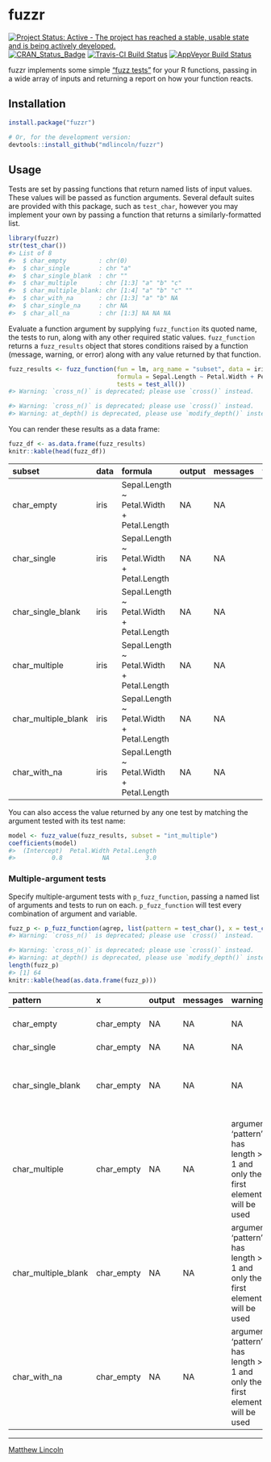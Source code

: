 
<!-- README.md is generated from README.Rmd. Please edit that file -->

# fuzzr

[![Project Status: Active - The project has reached a stable, usable
state and is being actively
developed.](http://www.repostatus.org/badges/latest/active.svg)](http://www.repostatus.org/#active)
[![CRAN\_Status\_Badge](http://www.r-pkg.org/badges/version/fuzzr)](https://cran.r-project.org/package=fuzzr)
[![Travis-CI Build
Status](https://travis-ci.org/mdlincoln/fuzzr.svg?branch=master)](https://travis-ci.org/mdlincoln/fuzzr)
[![AppVeyor Build
Status](https://ci.appveyor.com/api/projects/status/github/mdlincoln/fuzzr?branch=master&svg=true)](https://ci.appveyor.com/project/mdlincoln/fuzzr)

fuzzr implements some simple [“fuzz
tests”](https://en.wikipedia.org/wiki/Fuzz_testing) for your R
functions, passing in a wide array of inputs and returning a report on
how your function reacts.

## Installation

``` r
install.package("fuzzr")

# Or, for the development version:
devtools::install_github("mdlincoln/fuzzr")
```

## Usage

Tests are set by passing functions that return named lists of input
values. These values will be passed as function arguments. Several
default suites are provided with this package, such as `test_char`,
however you may implement your own by passing a function that returns a
similarly-formatted list.

``` r
library(fuzzr)
str(test_char())
#> List of 8
#>  $ char_empty         : chr(0) 
#>  $ char_single        : chr "a"
#>  $ char_single_blank  : chr ""
#>  $ char_multiple      : chr [1:3] "a" "b" "c"
#>  $ char_multiple_blank: chr [1:4] "a" "b" "c" ""
#>  $ char_with_na       : chr [1:3] "a" "b" NA
#>  $ char_single_na     : chr NA
#>  $ char_all_na        : chr [1:3] NA NA NA
```

Evaluate a function argument by supplying `fuzz_function` its quoted
name, the tests to run, along with any other required static values.
`fuzz_function` returns a `fuzz_results` object that stores conditions
raised by a function (message, warning, or error) along with any value
returned by that
function.

``` r
fuzz_results <- fuzz_function(fun = lm, arg_name = "subset", data = iris, 
                              formula = Sepal.Length ~ Petal.Width + Petal.Length, 
                              tests = test_all())
#> Warning: `cross_n()` is deprecated; please use `cross()` instead.

#> Warning: `cross_n()` is deprecated; please use `cross()` instead.
#> Warning: at_depth() is deprecated, please use `modify_depth()` instead
```

You can render these results as a data frame:

``` r
fuzz_df <- as.data.frame(fuzz_results)
knitr::kable(head(fuzz_df))
```

| subset                | data | formula                                   | output | messages | warnings | errors           | result\_classes | results\_index |
| :-------------------- | :--- | :---------------------------------------- | :----- | :------- | :------- | :--------------- | :-------------- | -------------: |
| char\_empty           | iris | Sepal.Length ~ Petal.Width + Petal.Length | NA     | NA       | NA       | 0 (non-NA) cases | NA              |              1 |
| char\_single          | iris | Sepal.Length ~ Petal.Width + Petal.Length | NA     | NA       | NA       | 0 (non-NA) cases | NA              |              2 |
| char\_single\_blank   | iris | Sepal.Length ~ Petal.Width + Petal.Length | NA     | NA       | NA       | 0 (non-NA) cases | NA              |              3 |
| char\_multiple        | iris | Sepal.Length ~ Petal.Width + Petal.Length | NA     | NA       | NA       | 0 (non-NA) cases | NA              |              4 |
| char\_multiple\_blank | iris | Sepal.Length ~ Petal.Width + Petal.Length | NA     | NA       | NA       | 0 (non-NA) cases | NA              |              5 |
| char\_with\_na        | iris | Sepal.Length ~ Petal.Width + Petal.Length | NA     | NA       | NA       | 0 (non-NA) cases | NA              |              6 |

You can also access the value returned by any one test by matching the
argument tested with its test name:

``` r
model <- fuzz_value(fuzz_results, subset = "int_multiple")
coefficients(model)
#>  (Intercept)  Petal.Width Petal.Length 
#>          0.8           NA          3.0
```

### Multiple-argument tests

Specify multiple-argument tests with `p_fuzz_function`, passing a named
list of arguments and tests to run on each. `p_fuzz_function` will test
every combination of argument and
variable.

``` r
fuzz_p <- p_fuzz_function(agrep, list(pattern = test_char(), x = test_char()))
#> Warning: `cross_n()` is deprecated; please use `cross()` instead.

#> Warning: `cross_n()` is deprecated; please use `cross()` instead.
#> Warning: at_depth() is deprecated, please use `modify_depth()` instead
length(fuzz_p)
#> [1] 64
knitr::kable(head(as.data.frame(fuzz_p)))
```

| pattern               | x           | output | messages | warnings                                                                   | errors                                         | result\_classes | results\_index |
| :-------------------- | :---------- | :----- | :------- | :------------------------------------------------------------------------- | :--------------------------------------------- | :-------------- | -------------: |
| char\_empty           | char\_empty | NA     | NA       | NA                                                                         | invalid ‘pattern’ argument                     | NA              |              1 |
| char\_single          | char\_empty | NA     | NA       | NA                                                                         | NA                                             | integer         |              2 |
| char\_single\_blank   | char\_empty | NA     | NA       | NA                                                                         | ‘pattern’ must be a non-empty character string | NA              |              3 |
| char\_multiple        | char\_empty | NA     | NA       | argument ‘pattern’ has length \> 1 and only the first element will be used | NA                                             | integer         |              4 |
| char\_multiple\_blank | char\_empty | NA     | NA       | argument ‘pattern’ has length \> 1 and only the first element will be used | NA                                             | integer         |              5 |
| char\_with\_na        | char\_empty | NA     | NA       | argument ‘pattern’ has length \> 1 and only the first element will be used | NA                                             | integer         |              6 |

-----

[Matthew Lincoln](http://matthewlincoln.net)
